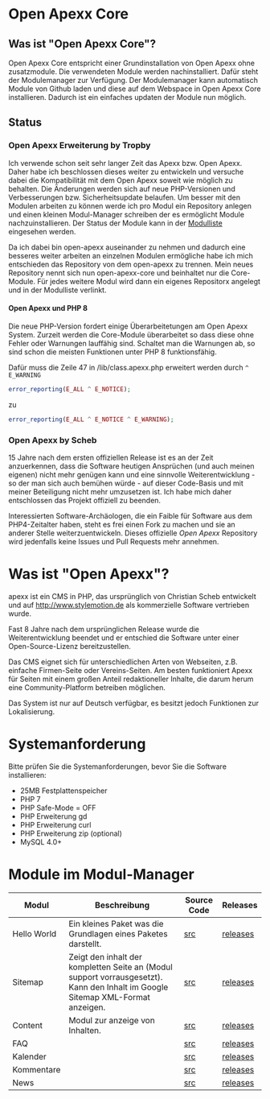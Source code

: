 # Open Apexx Core

## Was ist "Open Apexx Core"?

Open Apexx Core entspricht einer Grundinstallation von Open Apexx ohne zusatzmodule. Die verwendeten Module werden nachinstalliert. Dafür steht der Modulemanager zur Verfügung. Der Modulemanager kann automatisch Module von Github laden und diese auf dem Webspace in Open Apexx Core installieren. Dadurch ist ein einfaches updaten der Module nun möglich.

## Status

### Open Apexx Erweiterung by Tropby

Ich verwende schon seit sehr langer Zeit das Apexx bzw. Open Apexx. Daher habe ich beschlossen dieses weiter zu entwickeln und versuche dabei die Kompatibilität mit dem Open Apexx soweit wie möglich zu behalten. Die Änderungen werden sich auf neue PHP-Versionen und Verbesserungen bzw. Sicherheitsupdate belaufen. Um besser mit den Modulen arbeiten zu können werde ich pro Modul ein Repository anlegen und einen kleinen Modul-Manager schreiben der es ermöglicht Module nachzuinstallieren. Der Status der Module kann in der [Modulliste](MODULES.md) eingesehen werden.

Da ich dabei bin open-apexx auseinander zu nehmen und dadurch eine besseres weiter arbeiten an einzelnen Modulen ermögliche habe ich mich entschieden das Repository von dem open-apexx zu trennen. Mein neues Repository nennt sich nun open-apexx-core und beinhaltet nur die Core-Module. Für jedes weitere Modul wird dann ein eigenes Repositorx angelegt und in der Modulliste verlinkt. 

#### Open Apexx und PHP 8
Die neue PHP-Version fordert einige Überarbeitetungen am Open Apexx System. Zurzeit werden die Core-Module überarbeitet so dass diese ohne Fehler oder Warnungen lauffähig sind. Schaltet man die Warnungen ab, so sind schon die meisten Funktionen unter PHP 8 funktionsfähig. 

Dafür muss die Zeile 47 in /lib/class.apexx.php erweitert werden durch `^ E_WARNING`
```PHP
error_reporting(E_ALL ^ E_NOTICE);
```
zu
```PHP
error_reporting(E_ALL ^ E_NOTICE ^ E_WARNING);
```

### Open Apexx by Scheb

15 Jahre nach dem ersten offiziellen Release ist es an der Zeit anzuerkennen, dass die Software heutigen Ansprüchen
(und auch meinen eigenen) nicht mehr genügen kann und eine sinnvolle Weiterentwicklung - so der man sich auch bemühen
würde - auf dieser Code-Basis und mit meiner Beteiligung nicht mehr umzusetzen ist. Ich habe mich daher entschlossen
das Projekt offiziell zu beenden.

Interessierten Software-Archäologen, die ein Faible für Software aus dem PHP4-Zeitalter haben, steht es frei einen
Fork zu machen und sie an anderer Stelle weiterzuentwickeln. Dieses offizielle *Open Apexx* Repository wird
jedenfalls keine Issues und Pull Requests mehr annehmen.

# Was ist "Open Apexx"?

apexx ist ein CMS in PHP, das ursprünglich von Christian Scheb entwickelt und auf http://www.stylemotion.de als
kommerzielle Software vertrieben wurde.

Fast 8 Jahre nach dem ursprünglichen Release wurde die Weiterentwicklung beendet und er entschied die Software unter
einer Open-Source-Lizenz bereitzustellen.

Das CMS eignet sich für unterschiedlichen Arten von Webseiten, z.B. einfache Firmen-Seite oder Vereins-Seiten. Am besten
funktioniert Apexx für Seiten mit einem großen Anteil redaktioneller Inhalte, die darum herum eine Community-Platform
betreiben möglichen.

Das System ist nur auf Deutsch verfügbar, es besitzt jedoch Funktionen zur Lokalisierung.


# Systemanforderung

Bitte prüfen Sie die Systemanforderungen, bevor Sie die Software installieren:

 * 25MB Festplattenspeicher
 * PHP 7
 * PHP Safe-Mode = OFF
 * PHP Erweiterung gd
 * PHP Erweiterung curl
 * PHP Erweiterung zip (optional)
 * MySQL 4.0+
 
# Module im Modul-Manager

|Modul|Beschreibung|Source Code|Releases|
|-----|------------|-----------|--------|
|Hello World|Ein kleines Paket was die Grundlagen eines Paketes darstellt.|[src](https://github.com/Tropby/open-apexx-helloworld)|[releases](https://github.com/Tropby/open-apexx-helloworld/releases)|
|Sitemap|Zeigt den inhalt der kompletten Seite an (Modul support vorrausgesetzt). Kann den Inhalt im Google Sitemap XML-Format anzeigen.|[src](https://github.com/Tropby/open-apexx-sitemap)|[releases](https://github.com/Tropby/open-apexx-sitemap/releases)|
|Content|Modul zur anzeige von Inhalten.|[src](https://github.com/Tropby/open-apexx-content)|[releases](https://github.com/Tropby/open-apexx-content/releases)|
|FAQ|  |[src](https://github.com/Tropby/open-apexx-faq)|[releases](https://github.com/Tropby/open-apexx-faq/releases)|
|Kalender|  |[src](https://github.com/Tropby/open-apexx-calendar)|[releases](https://github.com/Tropby/open-apexx-calendar/releases)|
|Kommentare|  |[src](https://github.com/Tropby/open-apexx-comments)|[releases](https://github.com/Tropby/open-apexx-comments/releases)|
|News|  |[src](https://github.com/Tropby/open-apexx-news)|[releases](https://github.com/Tropby/open-apexx-news/releases)|
